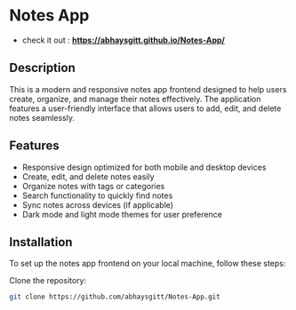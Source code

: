 # Notes App

- check it out : **https://abhaysgitt.github.io/Notes-App/**

## Description

This is a modern and responsive notes app frontend designed to help users create, organize, and manage their notes effectively. The application features a user-friendly interface that allows users to add, edit, and delete notes seamlessly.

## Features

- Responsive design optimized for both mobile and desktop devices
- Create, edit, and delete notes easily
- Organize notes with tags or categories
- Search functionality to quickly find notes
- Sync notes across devices (if applicable)
- Dark mode and light mode themes for user preference

## Installation

To set up the notes app frontend on your local machine, follow these steps:

Clone the repository:
   ```bash
   git clone https://github.com/abhaysgitt/Notes-App.git
